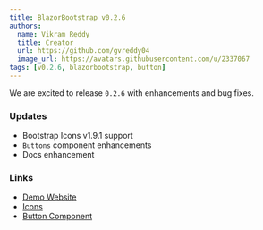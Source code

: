 ```yaml
---
title: BlazorBootstrap v0.2.6
authors:
  name: Vikram Reddy
  title: Creator
  url: https://github.com/gvreddy04
  image_url: https://avatars.githubusercontent.com/u/2337067
tags: [v0.2.6, blazorbootstrap, button]
---
```


We are excited to release `0.2.6` with enhancements and bug fixes.

<!--truncate-->

### Updates

- Bootstrap Icons v1.9.1 support
- `Buttons` component enhancements
- Docs enhancement

### Links

- [Demo Website](https://demos.getblazorbootstrap.com/)
- [Icons](https://getblazorbootstrap.com/docs/content/icons)
- [Button Component](https://getblazorbootstrap.com/docs/components/buttons)